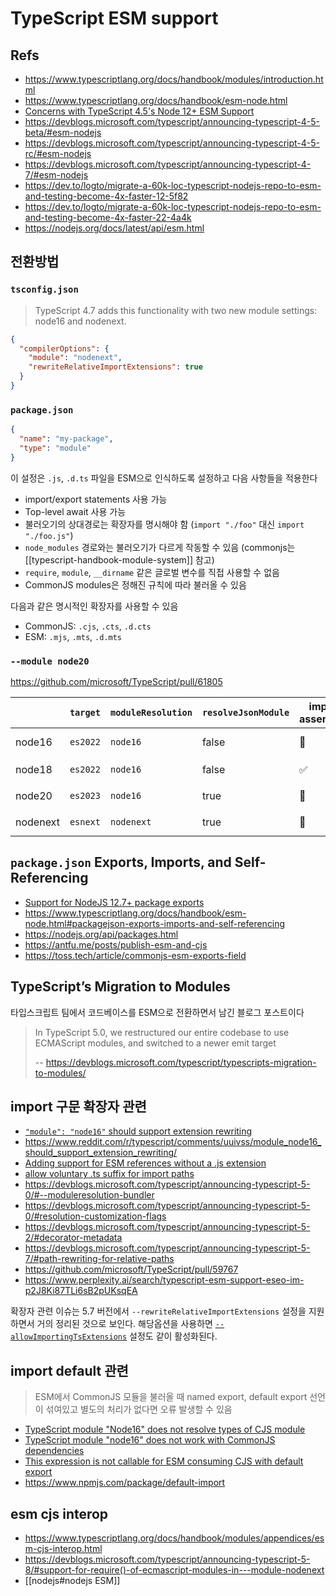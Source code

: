 # TypeScript ESM support

## Refs

- <https://www.typescriptlang.org/docs/handbook/modules/introduction.html>
- <https://www.typescriptlang.org/docs/handbook/esm-node.html>
- [Concerns with TypeScript 4.5's Node 12+ ESM Support](https://github.com/microsoft/TypeScript/issues/46452)
- <https://devblogs.microsoft.com/typescript/announcing-typescript-4-5-beta/#esm-nodejs>
- <https://devblogs.microsoft.com/typescript/announcing-typescript-4-5-rc/#esm-nodejs>
- <https://devblogs.microsoft.com/typescript/announcing-typescript-4-7/#esm-nodejs>
- <https://dev.to/logto/migrate-a-60k-loc-typescript-nodejs-repo-to-esm-and-testing-become-4x-faster-12-5f82>
- <https://dev.to/logto/migrate-a-60k-loc-typescript-nodejs-repo-to-esm-and-testing-become-4x-faster-22-4a4k>
- <https://nodejs.org/docs/latest/api/esm.html>

## 전환방법

### `tsconfig.json`

> TypeScript 4.7 adds this functionality with two new module settings: node16 and nodenext.

```json
{
  "compilerOptions": {
    "module": "nodenext",
    "rewriteRelativeImportExtensions": true
  }
}
```

### `package.json`

```json
{
  "name": "my-package",
  "type": "module"
}
```

이 설정은 `.js`, `.d.ts` 파일을 ESM으로 인식하도록 설정하고 다음 사항들을 적용한다

- import/export statements 사용 가능
- Top-level await 사용 가능
- 불러오기의 상대경로는 확장자를 명시해야 함 (`import "./foo"` 대신 `import "./foo.js"`)
- `node_modules` 경로와는 불러오기가 다르게 작동할 수 있음 (commonjs는 [[typescript-handbook-module-system]] 참고)
- `require`, `module`, `__dirname` 같은 글로벌 변수를 직접 사용할 수 없음
- CommonJS modules은 정해진 규칙에 따라 불러올 수 있음

다음과 같은 명시적인 확장자를 사용할 수 있음

- CommonJS: `.cjs`, `.cts`, `.d.cts`
- ESM: `.mjs`, `.mts`, `.d.mts`

### `--module node20`

<https://github.com/microsoft/TypeScript/pull/61805>

|          | `target` | `moduleResolution` | `resolveJsonModule` | import assertions | import attributes | JSON imports        | require(esm) |
| -------- | -------- | ------------------ | ------------------- | ----------------- | ----------------- | ------------------- | ------------ |
| node16   | `es2022` | `node16`           | false               | 🚫                | 🚫                | no restrictions     | 🚫           |
| node18   | `es2022` | `node16`           | false               | ✅                | ✅                | needs `type "json"` | 🚫           |
| node20   | `es2023` | `node16`           | true                | 🚫                | ✅                | needs `type "json"` | ✅           |
| nodenext | `esnext` | `nodenext`         | true                | 🚫                | ✅                | needs `type "json"` | ✅           |

## `package.json` Exports, Imports, and Self-Referencing

- [Support for NodeJS 12.7+ package exports](https://github.com/microsoft/TypeScript/issues/33079)
- <https://www.typescriptlang.org/docs/handbook/esm-node.html#packagejson-exports-imports-and-self-referencing>
- <https://nodejs.org/api/packages.html>
- <https://antfu.me/posts/publish-esm-and-cjs>
- <https://toss.tech/article/commonjs-esm-exports-field>

## TypeScript’s Migration to Modules

타입스크립트 팀에서 코드베이스를 ESM으로 전환하면서 남긴 블로그 포스트이다

> In TypeScript 5.0, we restructured our entire codebase to use ECMAScript modules, and switched to a newer emit target
>
> -- <https://devblogs.microsoft.com/typescript/typescripts-migration-to-modules/>

## import 구문 확장자 관련

- [`"module": "node16"` should support extension rewriting](https://github.com/microsoft/TypeScript/issues/49083)
- <https://www.reddit.com/r/typescript/comments/uuivss/module_node16_should_support_extension_rewriting/>
- [Adding support for ESM references without a .js extension](https://github.com/nodejs/node/issues/46006)
- [allow voluntary .ts suffix for import paths](https://github.com/microsoft/TypeScript/issues/37582)
- <https://devblogs.microsoft.com/typescript/announcing-typescript-5-0/#--moduleresolution-bundler>
- <https://devblogs.microsoft.com/typescript/announcing-typescript-5-0/#resolution-customization-flags>
- <https://devblogs.microsoft.com/typescript/announcing-typescript-5-2/#decorator-metadata>
- <https://devblogs.microsoft.com/typescript/announcing-typescript-5-7/#path-rewriting-for-relative-paths>
- <https://github.com/microsoft/TypeScript/pull/59767>
- <https://www.perplexity.ai/search/typescript-esm-support-eseo-im-p2J8Ki87TLi6sB2pUKsqEA>

확장자 관련 이슈는 5.7 버전에서 `--rewriteRelativeImportExtensions` 설정을 지원하면서 거의 정리된 것으로 보인다.
해당옵션을 사용하면 [`--allowImportingTsExtensions`](https://www.typescriptlang.org/vo/tsconfig/#allowImportingTsExtensions) 설정도 같이 활성화된다.

## import default 관련

> ESM에서 CommonJS 모듈을 불러올 때 named export, default export 선언이 섞여있고 별도의 처리가 없다면 오류 발생할 수 있음

- [TypeScript module "Node16" does not resolve types of CJS module](https://github.com/microsoft/TypeScript/issues/49160)
- [TypeScript module "node16" does not work with CommonJS dependencies](https://github.com/microsoft/TypeScript/issues/49271)
- [This expression is not callable for ESM consuming CJS with default export](https://github.com/microsoft/TypeScript/issues/52086)
- <https://www.npmjs.com/package/default-import>

## esm cjs interop

- <https://www.typescriptlang.org/docs/handbook/modules/appendices/esm-cjs-interop.html>
- <https://devblogs.microsoft.com/typescript/announcing-typescript-5-8/#support-for-require()-of-ecmascript-modules-in---module-nodenext>
- [[nodejs#nodejs ESM]]
